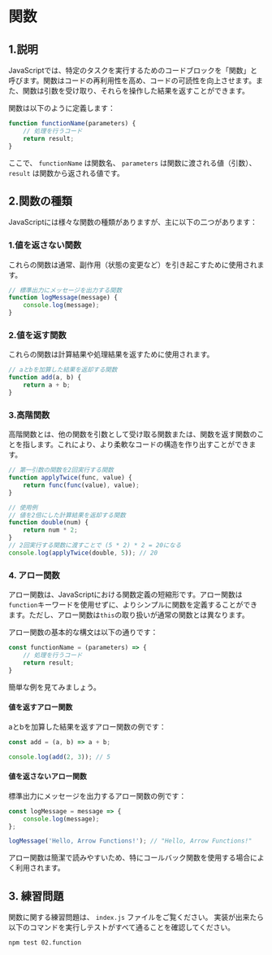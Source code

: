 # 関数

## 1.説明
JavaScriptでは、特定のタスクを実行するためのコードブロックを「関数」と呼びます。関数はコードの再利用性を高め、コードの可読性を向上させます。また、関数は引数を受け取り、それらを操作した結果を返すことができます。

関数は以下のように定義します：

```js
function functionName(parameters) {
    // 処理を行うコード
    return result;
}
```

ここで、  `functionName` は関数名、 `parameters` は関数に渡される値（引数）、`result` は関数から返される値です。

## 2.関数の種類
JavaScriptには様々な関数の種類がありますが、主に以下の二つがあります：

### 1.値を返さない関数

これらの関数は通常、副作用（状態の変更など）を引き起こすために使用されます。

```js
// 標準出力にメッセージを出力する関数
function logMessage(message) {
    console.log(message);
}
```

### 2.値を返す関数

これらの関数は計算結果や処理結果を返すために使用されます。

```js
// aとbを加算した結果を返却する関数
function add(a, b) {
    return a + b;
}
```

### 3.高階関数

高階関数とは、他の関数を引数として受け取る関数または、関数を返す関数のことを指します。これにより、より柔軟なコードの構造を作り出すことができます。

```js
// 第一引数の関数を2回実行する関数
function applyTwice(func, value) {
    return func(func(value), value);
}

// 使用例
// 値を2倍にした計算結果を返却する関数
function double(num) {
    return num * 2;
}
// 2回実行する関数に渡すことで (5 * 2) * 2 = 20になる
console.log(applyTwice(double, 5)); // 20
```

### 4. アロー関数

アロー関数は、JavaScriptにおける関数定義の短縮形です。アロー関数は`function`キーワードを使用せずに、よりシンプルに関数を定義することができます。ただし、アロー関数は`this`の取り扱いが通常の関数とは異なります。

アロー関数の基本的な構文は以下の通りです：

```js
const functionName = (parameters) => {
    // 処理を行うコード
    return result;
}
```

簡単な例を見てみましょう。

#### 値を返すアロー関数

aとbを加算した結果を返すアロー関数の例です：

```js
const add = (a, b) => a + b;

console.log(add(2, 3)); // 5
```

#### 値を返さないアロー関数

標準出力にメッセージを出力するアロー関数の例です：

```js
const logMessage = message => {
    console.log(message);
};

logMessage('Hello, Arrow Functions!'); // "Hello, Arrow Functions!"
```

アロー関数は簡潔で読みやすいため、特にコールバック関数を使用する場合によく利用されます。

## 3. 練習問題

関数に関する練習問題は、 `index.js` ファイルをご覧ください。
実装が出来たら以下のコマンドを実行しテストがすべて通ることを確認してください。

```sh
npm test 02.function
```